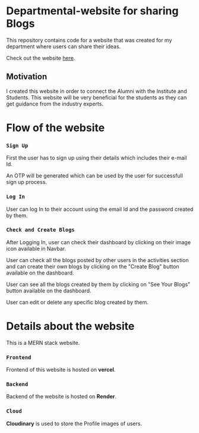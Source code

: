 # Departmental-website for sharing Blogs

This repository contains code for a website that was created for my department where users can share their ideas.

Check out the website [here](https://departmental-website.vercel.app/).

## Motivation

I created this website in order to connect the Alumni with the Institute and Students. 
This website will be very beneficial for the students as they can get guidance from the industry experts.

# Flow of the website

### `Sign Up`

First the user has to sign up using their details which includes their e-mail Id.

An OTP will be generated which can be used by the user for successfull sign up process.

### `Log In`

User can log In to their account using the email Id and the password created by them.

### `Check and Create Blogs`

After Logging In, user can check their dashboard by clicking on their image icon available in Navbar.

User can check all the blogs posted by other users in the activities section and can create their own blogs by clicking on the "Create Blog" button available on the dashboard.

User can see all the blogs created by them by clicking on "See Your Blogs" button available on the dashboard.

User can edit or delete any specific blog created by them.


# Details about the website

This is a MERN stack website.

### `Frontend`

Frontend of this website is hosted on **vercel**.

### `Backend`

Backend of the website is hosted on **Render**.

### `Cloud`

**Cloudinary** is used to store the Profile images of users.


